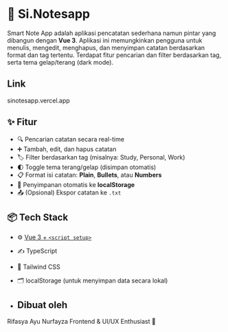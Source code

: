 # 📝 Si.Notesapp

Smart Note App adalah aplikasi pencatatan sederhana namun pintar yang dibangun dengan **Vue 3**. Aplikasi ini memungkinkan pengguna untuk menulis, mengedit, menghapus, dan menyimpan catatan berdasarkan format dan tag tertentu. Terdapat fitur pencarian dan filter berdasarkan tag, serta tema gelap/terang (dark mode).

## Link
sinotesapp.vercel.app

## ✨ Fitur

- 🔍 Pencarian catatan secara real-time
- ➕ Tambah, edit, dan hapus catatan
- 🏷️ Filter berdasarkan tag (misalnya: Study, Personal, Work)
- 🌓 Toggle tema terang/gelap (disimpan otomatis)
- 📋 Format isi catatan: **Plain**, **Bullets**, atau **Numbers**
- 💾 Penyimpanan otomatis ke **localStorage**
- 📤 (Opsional) Ekspor catatan ke `.txt`

## 📦 Tech Stack

- ⚙️ [Vue 3 + `<script setup>`](https://vuejs.org/)
- ✍️ TypeScript
- 🎨 Tailwind CSS
- 🗂️ localStorage (untuk menyimpan data secara lokal)

- ## Dibuat oleh
Rifasya Ayu Nurfayza
Frontend & UI/UX Enthusiast 🌸

